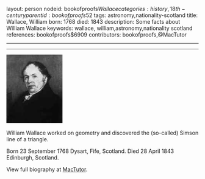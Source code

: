 layout: person
nodeid: bookofproofs$Wallace
categories: history,18th-century
parentid: bookofproofs$52
tags: astronomy,nationality-scotland
title: Wallace, William
born: 1768
died: 1843
description: Some facts about William Wallace
keywords: wallace, william,astronomy,nationality scotland
references: bookofproofs$6909
contributors: bookofproofs,@MacTutor

---


---

![Wallace.jpg](https://github.com/bookofproofs/bookofproofs.github.io/blob/main/_sources/_assets/images/portraits/Wallace.jpg?raw=true)

William Wallace worked on geometry and discovered the (so-called) Simson line of a triangle.

Born 23 September 1768 Dysart, Fife, Scotland. Died 28 April 1843 Edinburgh, Scotland.


View full biography at [MacTutor](https://mathshistory.st-andrews.ac.uk/Biographies/Wallace/).